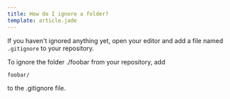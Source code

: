 ```yaml
---
title: How do I ignore a folder?
template: article.jade
---
```

If you haven't ignored anything yet, open your editor and add a file named `.gitignore` to your repository.

To ignore the folder ./foobar from your repository, add
```
foobar/
```
to the .gitignore file.